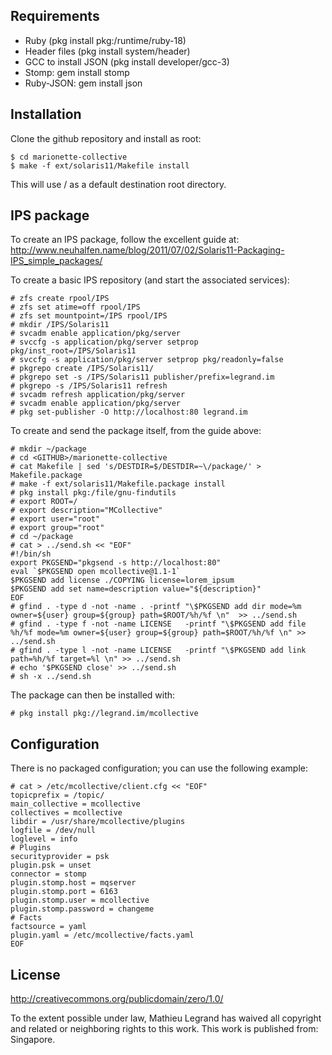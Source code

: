 Requirements
------------

- Ruby (pkg install pkg:/runtime/ruby-18)
- Header files (pkg install system/header)
- GCC to install JSON (pkg install developer/gcc-3)
- Stomp: gem install stomp
- Ruby-JSON: gem install json

Installation
------------

Clone the github repository and install as root:

    $ cd marionette-collective
    $ make -f ext/solaris11/Makefile install

This will use / as a default destination root directory.

IPS package
-----------

To create an IPS package, follow the excellent guide at:
http://www.neuhalfen.name/blog/2011/07/02/Solaris11-Packaging-IPS_simple_packages/

To create a basic IPS repository (and start the associated services):

    # zfs create rpool/IPS
    # zfs set atime=off rpool/IPS
    # zfs set mountpoint=/IPS rpool/IPS
    # mkdir /IPS/Solaris11
    # svcadm enable application/pkg/server
    # svccfg -s application/pkg/server setprop pkg/inst_root=/IPS/Solaris11
    # svccfg -s application/pkg/server setprop pkg/readonly=false
    # pkgrepo create /IPS/Solaris11/
    # pkgrepo set -s /IPS/Solaris11 publisher/prefix=legrand.im
    # pkgrepo -s /IPS/Solaris11 refresh
    # svcadm refresh application/pkg/server
    # svcadm enable application/pkg/server
    # pkg set-publisher -O http://localhost:80 legrand.im

To create and send the package itself, from the guide above:

    # mkdir ~/package
    # cd <GITHUB>/marionette-collective
    # cat Makefile | sed 's/DESTDIR=$/DESTDIR=~\/package/' > Makefile.package
    # make -f ext/solaris11/Makefile.package install
    # pkg install pkg:/file/gnu-findutils
    # export ROOT=/
    # export description="MCollective"
    # export user="root"
    # export group="root"
    # cd ~/package
    # cat > ../send.sh << "EOF"
    #!/bin/sh
    export PKGSEND="pkgsend -s http://localhost:80"
    eval `$PKGSEND open mcollective@1.1-1`
    $PKGSEND add license ./COPYING license=lorem_ipsum
    $PKGSEND add set name=description value="${description}"
    EOF
    # gfind . -type d -not -name . -printf "\$PKGSEND add dir mode=%m owner=${user} group=${group} path=$ROOT/%h/%f \n"  >> ../send.sh
    # gfind . -type f -not -name LICENSE   -printf "\$PKGSEND add file %h/%f mode=%m owner=${user} group=${group} path=$ROOT/%h/%f \n" >> ../send.sh
    # gfind . -type l -not -name LICENSE   -printf "\$PKGSEND add link path=%h/%f target=%l \n" >> ../send.sh
    # echo '$PKGSEND close' >> ../send.sh
    # sh -x ../send.sh

The package can then be installed with:

    # pkg install pkg://legrand.im/mcollective

Configuration
-------------

There is no packaged configuration; you can use the following example:

    # cat > /etc/mcollective/client.cfg << "EOF"
    topicprefix = /topic/
    main_collective = mcollective
    collectives = mcollective
    libdir = /usr/share/mcollective/plugins
    logfile = /dev/null
    loglevel = info
    # Plugins
    securityprovider = psk
    plugin.psk = unset
    connector = stomp
    plugin.stomp.host = mqserver
    plugin.stomp.port = 6163
    plugin.stomp.user = mcollective
    plugin.stomp.password = changeme
    # Facts
    factsource = yaml
    plugin.yaml = /etc/mcollective/facts.yaml
    EOF

License
------

http://creativecommons.org/publicdomain/zero/1.0/

To the extent possible under law, Mathieu Legrand has waived all copyright and related or
neighboring rights to this work. This work is published from: Singapore.


